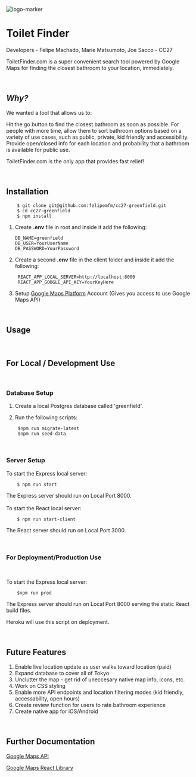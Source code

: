 ![logo-marker](https://user-images.githubusercontent.com/102517425/193985562-1616e240-0bbb-4985-ac63-acbc2c1039c2.png) 
<br>
# **Toilet Finder**


Developers - Felipe Machado, Marie Matsumoto, Joe Sacco - CC27

ToiletFinder.com is a super convenient search tool powered by Google Maps for finding the closest bathroom to your location, immediately.

<br>

## *Why?*

We wanted a tool that allows us to:

Hit the go button to find the closest bathroom as soon as possible.
For people with more time, allow them to sort bathroom options based on a variety of use cases, such as public, private, kid friendly and accessibility.
Provide open/closed info for each location and probability that a bathroom is available for public use.

ToiletFinder.com is the only app that provides fast relief!

<br>

## **Installation**

        $ git clone git@github.com:felipemfm/cc27-greenfield.git
        $ cd cc27-greenfield
        $ npm install

1.  Create **.env** file in root and inside it add the following:

        DB_NAME=greenfield
        DB_USER=YourUserName
        DB_PASSWORD=YourPassword


2. Create a second **.env** file in the client folder and inside it add the following:

        REACT_APP_LOCAL_SERVER=http://localhost:8000
        REACT_APP_GOOGLE_API_KEY=YourKeyHere

3. Setup [Google Maps Platform](https://developers.google.com/maps/get-started) Account (Gives you access to use Google Maps API)
    

<br>

## **Usage**

<br>

## For Local / Development Use
<br>

### Database Setup

1. Create a local Postgres database called 'greenfield'.
2. Run the following scripts:

        $npm run migrate-latest
        $npm run seed-data

<br>

### Server Setup

To start the Express local server: 

        $ npm run start

The Express server should run on Local Port 8000.
<br>
<br>
To start the React local server:

        $ npm run start-client

The React server should run on Local Port 3000.

<br>

### For Deployment/Production Use

<br>

To start the Express local server: 

        $npm run prod

The Express server should run on Local Port 8000 serving the static React build files.

Heroku will use this script on deployment.

<br>


## **Future Features**

1. Enable live location update as user walks toward location (paid)
2. Expand database to cover all of Tokyo
3. Unclutter the map - get rid of uneccesary native map info, icons, etc.
4. Work on CSS styling
5. Enable more API endpoints and location filtering modes (kid friendly, accessability, open hours)
6. Create review function for users to rate bathroom experience
7. Create native app for iOS/Android


<br>

## **Further Documentation**


[Google Maps API](https://developers.google.com/maps/documentation) 

[Google Maps React Library](https://react-google-maps-api-docs.netlify.app/) 
    
